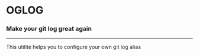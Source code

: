 # OGLOG

### Make your git log great again

-----------------------------------

This utilite helps you to configure your own git log alias